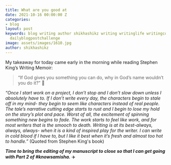 ```yaml
---
title: What are you good at
date: 2021-10-16 00:00:00 Z
categories:
- blog
layout: post
keywords: blog writing author shikhashikz writing writinglife writingcommunity dailyblogpost
  dailyblogpostchallenge
image: assets/images/1610.jpg
author: shikhashikz
---
```


My takeaway for today came early in the morning while reading Stephen King’s Writing Memoir:

>“If God gives you something you can do, why in God’s name wouldn’t you do it?” 💯

*“Once I start work on a project, I don’t stop and I don’t slow down unless I absolutely have to. If I don’t write every day, the characters begin to stale off in my mind- they begin to seem like characters instead of real people. The tale’s narrative cutting edge starts to rust and I begin to lose my hold on the story’s plot and pace. Worst of all, the excitement of spinning something new begins to fade. The work starts to feel like work, and for most writers that is the smooch to death. Writing is at its best-always, always, always- when it is a kind of inspired play for the writer. I can write in cold blood if I have to, but I like it best when it’s fresh and almost too hot to handle.”* (Quoted from Stephen King's book)

***Time to bring the editing of my manuscript to close so that I can get going with Part 2 of #knowsamisha.*** ✈️
